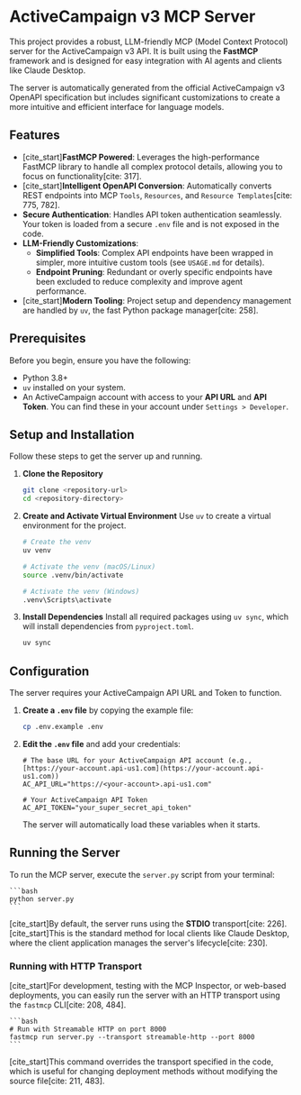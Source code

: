 # ActiveCampaign v3 MCP Server

This project provides a robust, LLM-friendly MCP (Model Context Protocol) server for the ActiveCampaign v3 API. It is built using the **FastMCP** framework and is designed for easy integration with AI agents and clients like Claude Desktop.

The server is automatically generated from the official ActiveCampaign v3 OpenAPI specification but includes significant customizations to create a more intuitive and efficient interface for language models.

## Features

* [cite_start]**FastMCP Powered**: Leverages the high-performance FastMCP library to handle all complex protocol details, allowing you to focus on functionality[cite: 317].
* [cite_start]**Intelligent OpenAPI Conversion**: Automatically converts REST endpoints into MCP `Tools`, `Resources`, and `Resource Templates`[cite: 775, 782].
* **Secure Authentication**: Handles API token authentication seamlessly. Your token is loaded from a secure `.env` file and is not exposed in the code.
* **LLM-Friendly Customizations**:
    * **Simplified Tools**: Complex API endpoints have been wrapped in simpler, more intuitive custom tools (see `USAGE.md` for details).
    * **Endpoint Pruning**: Redundant or overly specific endpoints have been excluded to reduce complexity and improve agent performance.
* [cite_start]**Modern Tooling**: Project setup and dependency management are handled by `uv`, the fast Python package manager[cite: 258].

## Prerequisites

Before you begin, ensure you have the following:

* Python 3.8+
* `uv` installed on your system.
* An ActiveCampaign account with access to your **API URL** and **API Token**. You can find these in your account under `Settings > Developer`.

## Setup and Installation

Follow these steps to get the server up and running.

1.  **Clone the Repository**
    ```bash
    git clone <repository-url>
    cd <repository-directory>
    ```

2.  **Create and Activate Virtual Environment**
    Use `uv` to create a virtual environment for the project.
    ```bash
    # Create the venv
    uv venv

    # Activate the venv (macOS/Linux)
    source .venv/bin/activate

    # Activate the venv (Windows)
    .venv\Scripts\activate
    ```

3.  **Install Dependencies**
    Install all required packages using `uv sync`, which will install dependencies from `pyproject.toml`.
    ```bash
    uv sync
    ```

## Configuration

The server requires your ActiveCampaign API URL and Token to function.

1.  **Create a `.env` file** by copying the example file:
    ```bash
    cp .env.example .env
    ```

2.  **Edit the `.env` file** and add your credentials:
    ```
    # The base URL for your ActiveCampaign API account (e.g., [https://your-account.api-us1.com](https://your-account.api-us1.com))
    AC_API_URL="https://<your-account>.api-us1.com"

    # Your ActiveCampaign API Token
    AC_API_TOKEN="your_super_secret_api_token"
    ```
    The server will automatically load these variables when it starts.

## Running the Server

To run the MCP server, execute the `server.py` script from your terminal:

    ```bash
    python server.py
    ```

[cite_start]By default, the server runs using the **STDIO** transport[cite: 226]. [cite_start]This is the standard method for local clients like Claude Desktop, where the client application manages the server's lifecycle[cite: 230].

### Running with HTTP Transport

[cite_start]For development, testing with the MCP Inspector, or web-based deployments, you can easily run the server with an HTTP transport using the `fastmcp` CLI[cite: 208, 484].

    ```bash
    # Run with Streamable HTTP on port 8000
    fastmcp run server.py --transport streamable-http --port 8000
    ```
[cite_start]This command overrides the transport specified in the code, which is useful for changing deployment methods without modifying the source file[cite: 211, 483].
